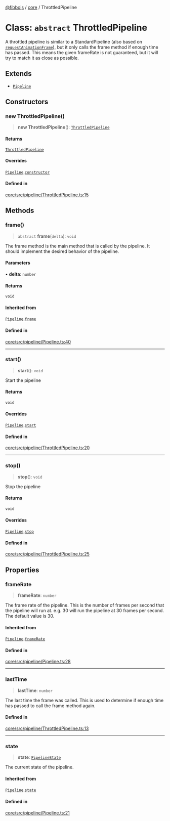 [@fibbojs](/api/index) / [core](/api/core) / ThrottledPipeline

# Class: `abstract` ThrottledPipeline

A throttled pipeline is similar to a StandardPipeline (also based on [`requestAnimationFrame`](https://developer.mozilla.org/en-US/docs/Web/API/Window/requestAnimationFrame)), but it only calls the frame method if enough time has passed.
This means the given frameRate is not guaranteed, but it will try to match it as close as possible.

## Extends

- [`Pipeline`](Pipeline.md)

## Constructors

### new ThrottledPipeline()

> **new ThrottledPipeline**(): [`ThrottledPipeline`](ThrottledPipeline.md)

#### Returns

[`ThrottledPipeline`](ThrottledPipeline.md)

#### Overrides

[`Pipeline`](Pipeline.md).[`constructor`](Pipeline.md#constructors)

#### Defined in

[core/src/pipeline/ThrottledPipeline.ts:15](https://github.com/fibbojs/fibbo/blob/a8d7b4720cdb2648ddcb2159cdc3e3671c6aee98/packages/core/src/pipeline/ThrottledPipeline.ts#L15)

## Methods

### frame()

> `abstract` **frame**(`delta`): `void`

The frame method is the main method that is called by the pipeline.
It should implement the desired behavior of the pipeline.

#### Parameters

• **delta**: `number`

#### Returns

`void`

#### Inherited from

[`Pipeline`](Pipeline.md).[`frame`](Pipeline.md#frame)

#### Defined in

[core/src/pipeline/Pipeline.ts:40](https://github.com/fibbojs/fibbo/blob/a8d7b4720cdb2648ddcb2159cdc3e3671c6aee98/packages/core/src/pipeline/Pipeline.ts#L40)

***

### start()

> **start**(): `void`

Start the pipeline

#### Returns

`void`

#### Overrides

[`Pipeline`](Pipeline.md).[`start`](Pipeline.md#start)

#### Defined in

[core/src/pipeline/ThrottledPipeline.ts:20](https://github.com/fibbojs/fibbo/blob/a8d7b4720cdb2648ddcb2159cdc3e3671c6aee98/packages/core/src/pipeline/ThrottledPipeline.ts#L20)

***

### stop()

> **stop**(): `void`

Stop the pipeline

#### Returns

`void`

#### Overrides

[`Pipeline`](Pipeline.md).[`stop`](Pipeline.md#stop)

#### Defined in

[core/src/pipeline/ThrottledPipeline.ts:25](https://github.com/fibbojs/fibbo/blob/a8d7b4720cdb2648ddcb2159cdc3e3671c6aee98/packages/core/src/pipeline/ThrottledPipeline.ts#L25)

## Properties

### frameRate

> **frameRate**: `number`

The frame rate of the pipeline.
This is the number of frames per second that the pipeline will run at.
e.g. 30 will run the pipeline at 30 frames per second.
The default value is 30.

#### Inherited from

[`Pipeline`](Pipeline.md).[`frameRate`](Pipeline.md#framerate)

#### Defined in

[core/src/pipeline/Pipeline.ts:28](https://github.com/fibbojs/fibbo/blob/a8d7b4720cdb2648ddcb2159cdc3e3671c6aee98/packages/core/src/pipeline/Pipeline.ts#L28)

***

### lastTime

> **lastTime**: `number`

The last time the frame was called.
This is used to determine if enough time has passed to call the frame method again.

#### Defined in

[core/src/pipeline/ThrottledPipeline.ts:13](https://github.com/fibbojs/fibbo/blob/a8d7b4720cdb2648ddcb2159cdc3e3671c6aee98/packages/core/src/pipeline/ThrottledPipeline.ts#L13)

***

### state

> **state**: [`PipelineState`](../enumerations/PipelineState.md)

The current state of the pipeline.

#### Inherited from

[`Pipeline`](Pipeline.md).[`state`](Pipeline.md#state)

#### Defined in

[core/src/pipeline/Pipeline.ts:21](https://github.com/fibbojs/fibbo/blob/a8d7b4720cdb2648ddcb2159cdc3e3671c6aee98/packages/core/src/pipeline/Pipeline.ts#L21)
